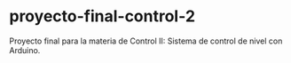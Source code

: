 # proyecto-final-control-2
Proyecto final para la materia de Control II: Sistema de control de nivel con Arduino.
